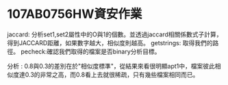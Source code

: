 # 107AB0756HW資安作業
jaccard: 分析set1,set2屬性中的O與1的個數。並透過jaccard相關係數式子計算，得到JACCARD距離，如果數字越大，相似度則越高。
getstrings: 取得我們的路徑。
pecheck:確認我們取得的檔案是否binary分析目標。

分析 : 0.8與0.3的差別在於"相似度標準"，從結果來看很明顯apt1中，檔案彼此相似度達0.3的非常之高，而0.8看上去就很稀疏，只有幾些檔案相同而已。
